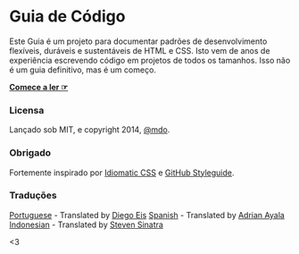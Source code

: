 # Guia de Código

Este Guia é um projeto para documentar padrões de desenvolvimento flexíveis, duráveis e sustentáveis de HTML e CSS. Isto vem de anos de experiência escrevendo código em projetos de todos os tamanhos. Isso não é um guia definitivo, mas é um começo.

**[Comece a ler ☞](http://diegoeis.github.io/code-guide/pt-br)**

### Licensa

Lançado sob MIT, e copyright 2014, [@mdo](http://twitter.com/mdo/).

### Obrigado

Fortemente inspirado por [Idiomatic CSS](https://github.com/necolas/idiomatic-css) e [GitHub Styleguide](http://github.com/styleguide).

### Traduções

[Portuguese](http://diegoeis.github.io/code-guide/) - Translated by [Diego Eis](http://tableless.com.br/)
[Spanish](http://adrianayala.mx/code-guide/es/) - Translated by [Adrian Ayala](http://adrianayala.mx/)
[Indonesian](http://diagramatics.github.io/code-guide-id) - Translated by [Steven Sinatra](http://diagramatics.me)

<3
